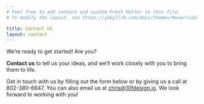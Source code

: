 ```yaml
---
# Feel free to add content and custom Front Matter to this file.
# To modify the layout, see https://jekyllrb.com/docs/themes/#overriding-theme-defaults

title: Contact Us
layout: contact
---
```


We’re ready to get started! Are you?

**Contact us** to tell us your ideas, and we’ll work closely with you to bring them to life. 

Get in touch with us by filling out the form below or by giving us a call at 802-380-6847. You can also email us at [chris@10fdesign.io](mailto:chris@10fdesign.io). We look forward to working with you!
